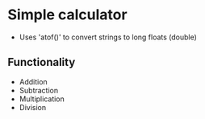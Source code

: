 # Simple calculator
- Uses 'atof()' to convert strings to long floats (double)

## Functionality
- Addition
- Subtraction
- Multiplication
- Division
